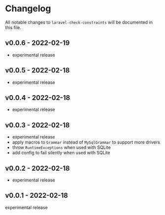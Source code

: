 # Changelog

All notable changes to `laravel-check-constraints` will be documented in this file.

## v0.0.6 - 2022-02-19

- experimental release

## v0.0.5 - 2022-02-18

- experimental release

## v0.0.4 - 2022-02-18

- experimental release

## v0.0.3 - 2022-02-18

- experimental release
- apply macros to `Grammar` instead of `MySqlGrammar` to support more drivers
- throw `RuntimeExceptions` when used with SQLite
- add config to fail silently when used with SQLite

## v0.0.2 - 2022-02-18

- experimental release

## v0.0.1 - 2022-02-18

experimental release
